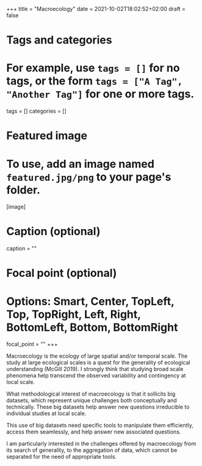 +++
title = "Macroecology"
date = 2021-10-02T18:02:52+02:00
draft = false

# Tags and categories
# For example, use `tags = []` for no tags, or the form `tags = ["A Tag", "Another Tag"]` for one or more tags.
tags = []
categories = []

# Featured image
# To use, add an image named `featured.jpg/png` to your page's folder. 
[image]
  # Caption (optional)
  caption = ""

  # Focal point (optional)
  # Options: Smart, Center, TopLeft, Top, TopRight, Left, Right, BottomLeft, Bottom, BottomRight
  focal_point = ""
+++

Macroecology is the ecology of large spatial and/or temporal scale. The study at large ecological scales is a quest for the generality of ecological understanding (McGill 2019). I strongly think that studying broad scale phenomena help transcend the observed variability and contingency at local scale.

What methodological interest of macroecology is that it sollicits big datasets, which represent unique challenges both conceptually and technically. These big datasets help answer new questions irreducible to individual studies at local scale.

This use of big datasets need specific tools to manipulate them efficiently, access them seamlessly, and help answer new associated questions.

I am particularly interested in the challenges offered by macroecology from its search of generality, to the aggregation of data, which cannot be separated for the need of appropriate tools.